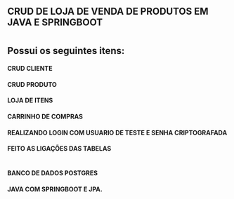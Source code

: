 ## CRUD DE LOJA DE VENDA DE PRODUTOS EM JAVA E SPRINGBOOT
#
## Possui os seguintes itens:

#### CRUD CLIENTE
#### CRUD PRODUTO
#### LOJA DE ITENS
#### CARRINHO DE COMPRAS
#### REALIZANDO LOGIN COM USUARIO DE TESTE E SENHA CRIPTOGRAFADA
#### FEITO AS LIGAÇÕES DAS TABELAS
#
#### BANCO DE DADOS POSTGRES
#### JAVA COM SPRINGBOOT E JPA.
